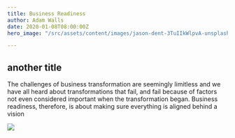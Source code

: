 ```yaml
---
title: Business Readiness
author: Adam Walls
date: 2020-01-08T08:00:00Z
hero_image: "/src/assets/content/images/jason-dent-3TuIIkWlpvA-unsplash.jpg"

---
```

## another title

The challenges of business transformation are seemingly limitless and we have all heard about transformations that fail, and fail because of factors not even considered important when the transformation began. Business readiness, therefore, is about making sure everything is aligned behind a vision

![](/src/assets/content/images/ruslan-bardash-g83y6do219w-unsplash.jpg)